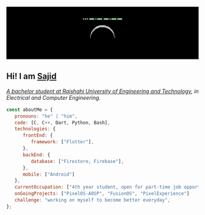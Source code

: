 <p align="center">
  <img src="https://github.com/sajidshahriar72543/sajidshahriar72543/blob/main/glitch.gif"/>
</p>

## Hi! I am <a href="https://sajidshahriar72543.github.io">**Sajid**
<p><em>A bachelor student at <a href="https://ruet.ac.bd">Rajshahi University of Engineering and Technology</a>, in Electrical and Computer Engineering.</br>
</em></p>


```javascript
const aboutMe = {
   pronouns: "he" | "him",
   code: [C, C++, Dart, Python, Bash],
   technologies: {
      frontEnd: {
         framework: ["Flutter"],
      },
      backEnd: {
         database: ["Firestore, Firebase"],
      },
      mobile: ["Android"]
   },
   currentOccupation: ["4th year student, open for part-time job opportunities"],
   onGoingProjects: ["PixelOS-AOSP", "FusionOS", "PixelExperience"]
   challenge: "working on myself to become better everyday",
};
```
<!-- <div align="center", style="stretch">

![Sajid's github stats](https://github-readme-stats.vercel.app/api?username=sajidshahriar72543&show_icons=true&title_color=fff&icon_color=79ff97&text_color=9f9f9f&bg_color=151515) -->
